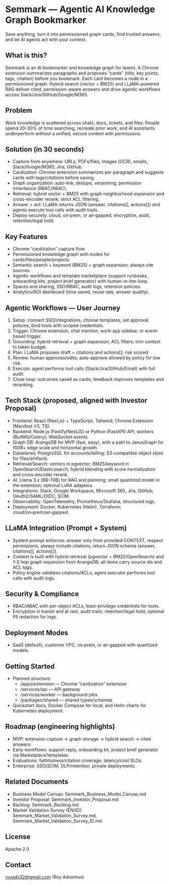 # Semmark — Agentic AI Knowledge Graph Bookmarker

Save anything, turn it into permissioned graph cards, find trusted answers, and let AI agents act with your context.

## What is this?
Semmark is an AI bookmarker and knowledge graph for teams. A Chrome extension summarizes paragraphs and proposes “cards” (title, key points, tags, citation) before you bookmark. Each card becomes a node in a permissioned graph. Hybrid search (vector + BM25) and LLaMA-powered RAG deliver cited, permission-aware answers and drive agentic workflows across Slack/Jira/GitHub/Google/M365.

## Problem
Work knowledge is scattered across chats, docs, tickets, and files. People spend 20–30% of time searching, recreate prior work, and AI assistants underperform without a unified, secure context with permissions.

## Solution (in 30 seconds)
- Capture from anywhere: URLs, PDFs/files, images (OCR), emails, Slack/Google/M365, Jira, GitHub.
- Cardization: Chrome extension summarizes per paragraph and suggests cards with tags/citations before saving.
- Graph organization: auto-link, dedupe, versioning; permission inheritance (RBAC/ABAC).
- Retrieval: hybrid vector + BM25 with graph neighborhood expansion and cross-encoder rerank; strict ACL filtering.
- Answer + act: LLaMA returns JSON {answer, citations[], actions[]} and agents execute tool calls with audit trails.
- Deploy securely: cloud, on‑prem, or air‑gapped; encryption, audit, retention/legal hold.

## Key Features
- Chrome “cardization” capture flow.
- Permissioned knowledge graph with nodes for cards/files/people/projects.
- Semantic search + keyword (BM25) + graph expansion; always cite sources.
- Agentic workflows and template marketplace (support runbooks, onboarding kits, project brief generator) with human-in-the-loop.
- Spaces and sharing, SSO/RBAC, audit logs, retention policies.
- Analytics/ROI dashboard (time saved, reuse rate, answer quality).

## Agentic Workflows — User Journey
1) Setup: connect SSO/integrations, choose templates, set approval policies, bind tools with scoped credentials.
2) Trigger: Chrome extension, chat mention, work-app sidebar, or event-based trigger.
3) Grounding: hybrid retrieval + graph expansion; ACL filters; trim context to token budget.
4) Plan: LLaMA proposes draft + citations and actions[]; risk scored.
5) Review: human approves/edits; auto-approve allowed by policy for low risk.
6) Execute: agent performs tool calls (Slack/Jira/GitHub/Email) with full audit.
7) Close loop: outcomes saved as cards; feedback improves templates and reranking.

## Tech Stack (proposed, aligned with Investor Proposal)
- Frontend: React (Next.js) + TypeScript, Tailwind; Chrome Extension (Manifest V3, TS).
- Backend: Node.js (Fastify/NestJS) or Python (FastAPI) API; workers (BullMQ/Celery); WebSocket events.
- Graph DB: ArangoDB for MVP (fast, easy), with a path to JanusGraph for 100B+ edge scale and horizontal growth.
- Datastores: PostgreSQL for accounts/billing; S3-compatible object store for files/artifacts.
- Retrieval/Search: vectors in pgvector; BM25/keyword in OpenSearch/Elasticsearch; hybrid blending with score normalization and cross-encoder rerank.
- AI: Llama 3.x (8B–70B) for RAG and planning; small quantized model in the extension; optional LoRA adapters.
- Integrations: Slack, Google Workspace, Microsoft 365, Jira, GitHub; OAuth2/SAML/OIDC; SCIM.
- Observability: OpenTelemetry, Prometheus/Grafana, structured logs.
- Deployment: Docker, Kubernetes (Helm), Terraform; cloud/on‑prem/air‑gapped.

## LLaMA Integration (Prompt + System)
- System prompt enforces: answer only from provided CONTEXT, respect permissions, always include citations, return JSON schema {answer, citations[], actions[]}.
- Context is built with hybrid retrieval (pgvector + BM25/OpenSearch) and 1–2 hop graph expansion from ArangoDB; all items carry source ids and ACL tags.
- Policy engine validates citations/ACLs; agent executor performs tool calls with audit logs.

## Security & Compliance
- RBAC/ABAC with per-object ACLs, least-privilege credentials for tools.
- Encryption in transit and at rest; audit trails; retention/legal hold; optional PII redaction for logs.

## Deployment Modes
- SaaS (default), customer VPC, on‑prem, or air‑gapped with quantized models.

## Getting Started 
- Planned structure:
  - /apps/extension — Chrome “cardization” extension
  - /services/api — API gateway
  - /services/worker — background jobs
  - /packages/shared — shared types/schemas
- Quickstart docs, Docker Compose for local, and Helm charts for Kubernetes deployment.

## Roadmap (engineering highlights)
- MVP: extension capture → graph storage → hybrid search → cited answers.
- Early workflows: support reply, onboarding kit, project brief generator via Marketplace/templates.
- Evaluations: faithfulness/citation coverage; latency/cost SLOs.
- Enterprise: SSO/SCIM, DLP/retention, private deployments.

## Related Documents
- Business Model Canvas: Semmark_Business_Model_Canvas.md
- Investor Proposal: Semmark_Investor_Proposal.md
- Backlog: Semmark_Backlog.md
- Market Validation Survey (EN/ID): Semmark_Market_Validation_Survey.md, Semmark_Market_Validation_Survey_ID.md

## License
Apache 2.0

## Contact
royadv32@gmail.com (Roy Adventus)
